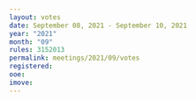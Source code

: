```yaml
---
layout: votes
date: September 08, 2021 - September 10, 2021
year: "2021"
month: "09"
rules: 3152013
permalink: meetings/2021/09/votes
registered:
ooe:
imove:
---
```


